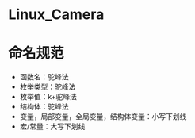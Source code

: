 # Linux_Camera

# 命名规范
- 函数名：驼峰法
- 枚举类型：驼峰法
- 枚举值：k+驼峰法
- 结构体：驼峰法
- 变量，局部变量，全局变量，结构体变量：小写下划线
- 宏/常量：大写下划线